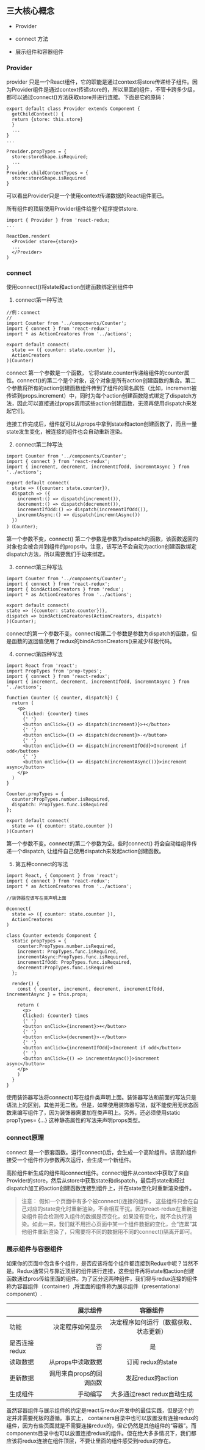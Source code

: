 ## 三大核心概念

- Provider

- connect 方法

- 展示组件和容器组件

### Provider

provider 只是一个React组件，它的职能是通过context将store传递给子组件。因为Provider组件是通过context传递store的，所以里面的组件，不管卡跨多少级，都可以通过connect()方法获取store并进行连接。下面是它的原码：

```
export default class Provider extends Component {
  getChildContext() {
  return {store: this.store}
  }
  ...
}
...

Provider.propTypes = {
  store:storeShape.isRequired;
  ...
}
Provider.childContextTypes = {
  store:storeShape.isRequired
}

```

可以看出Provider只是一个使用context传递数据的React组件而已。

所有组件的顶层使用Provider组件给整个程序提供store.

```
import { Provider } from 'react-redux;
...

ReactDom.render(
  <Provider store={store}>
  ...
  </Provider>
)
```

### connect

使用connect()将state和action创建函数绑定到组件中

1. connect第一种写法

```
//例：connect
//
import Counter from '../components/Counter';
import { connect } from 'react-redux';
import * as ActionCreatores from '../actions';

export default connect(
  state => ({ counter: state.counter }),
  ActionCreators
)(Counter)
```

connect 第一个参数是一个函数， 它将state.counter传递给组件的counter属性。connect()的第二个是个对象，这个对象是所有action创建函数的集合。第二个参数将所有的action创建函数组件传到了组件的同名属性（比如，increment被传递到props.increment）中，同时为每个action创建函数隐式绑定了dispatch方法，因此可以直接通过props调用这些action创建函数，无须再使用dispatch来发起它们。

连接工作完成后，组件就可以从props中拿到state和acton创建函数了，而且一量state发生变化，被连接的组件也会自动重新渲染。

2. connect第二种写法

```
import Counter from '../components/Counter';
import { connect } from 'react-redux';
import { increment, decrement, incrementIfOdd, incremntAsync } from '../actions';

export default connect(
  state => ({counter: state.counter}),
  dispatch => ({
    increment:() => dispatch(increment()),
    decrement:() => dispatch(decrement()),
    incrementIfOdd:() => dispatch(incrementIfOdd()),
    incremntAsync:() => dispatch(incremntAsync())
  })
)（Counter);
```

第一个参数不变，connect() 第二个参数是参数为dispatch的函数，该函数返回的对象也会被合并到组件的props中。注意，该写法不会自动为action创建函数绑定dispatch方法，所以需要我们手动来绑定。

3. connect第三种写法

```
import Counter from '../components/Counter';
import { connect } from 'react-redux';
import { bindActionCreators } from 'redux';
import * as ActionCreatores from '../actions';

export default connect(
state => ({counter: state.counter})),
dispatch => bindActionCreatores(ActionCreators, dispatch)
)(Counter);
```

connect的第一个参数不变。connect和第二个参数是参数为dispatch的函数，但是函数的返回值使用了redux的bindActionCreators()来减少样板代码。

4. connect第四种写法

```
import React from 'react';
import PropTypes from 'prop-types';
import { connect } from 'react-redux';
import { increment, decrement, incrementIfOdd, incremntAsync } from '../actions';

function Counter ({ counter, dispatch}) {
  return (
    <p>
      Clicked: {counter} times
      {' '}
      <button onClick={() => dispatch(increment)}>+</button>
      {' '}
      <button onClick={() => dispatch(decrement}>-</button>
      {' '}
      <button onClick={() => dispatch(incrementIfOdd}>Increment if odd</button>
      {' '}
      <button onClick={() => dispatch(incrementAsync())}>increment async</button>
    </p>
  )
}

Counter.propTypes = {
  counter:PropTypes.number.isRequired,
  dispatch: PropTypes.func.isRequired
};

export default connect(
  state => ({ counter: state.counter })
)(Counter)

```

第一个参数不变。connect的第二个参数为空。些时connect() 将会自动给组件传递一个dispatch, 让组件自己使用dispatch来发起action创建函数。

5. 第五种connect的写法

```
import React, { Component } from 'react';
import { connect } from 'react-redux';
import * as ActionCreatores from '../actions';

//装饰器应该写在类声明上面

@connect(
  state => ({ counter: state.counter }),
  ActionCreatores
)

class Counter extends Component {
  static propTypes = {
    counter:PropTypes.number.isRequired,
    increment: PropTypes.func.isRequired,
    incrementAsync:PropTypes.func.isRequired,
    incrementIfOdd: PropTypes.func.isRequired,
    decrement:PropTypes.func.isRequired
  };
  
  render() {
    const { counter, increment, decrement, incrementIfOdd, incrementAsync } = this.props;
    
    return (
      <p>
      Clicked: {counter} times
      {' '}
      <button onClick={increment}>+</button>
      {' '}
      <button onClick={decrement}>-</button>
      {' '}
      <button onClick={incrementIfOdd}>Increment if odd</button>
      {' '}
      <button onClick={() => incrementAsync()}>increment async</button>
    </p>
    )
  }
}
```

使用装饰器写法将connect()写在组件类声明上面。装饰器写法和前面的写法只是语法上的区别，其他并无二致。但是，如果使用装饰器写法，就不能使用无状态函数来编写组件了，因为装饰器需要加在类声明上。另外，还必须使用static propTypes= {...} 这种静态属性的写法来声明props类型。

### connect原理

connect 是一个嵌套函数。运行connect()后，会生成一个高阶组件。该高阶组件接受一个组件作为参数再次运行，会生成一个新组件。

高阶组件新生成的组件叫connect组件。connect组件从context中获取了来自Provider的store，然后从store中获取state和dispatch，最后将state和经过dispatch加工的action创建函数连接到组件上，并在state变化时重新渲染组件。

> 注意： 假如一个页面中有多个被connect()连接的组件， 这些组件只会在自己对应的state变化时重新渲染，不会相互干扰。因为react-redux在重新渲染组件前会检测传入组件的数据是否变化，如果没有变化，就不会执行渲染。如此一来，我们就不用担心页面中某一个组件数据的变化，会“连累”其他组件重新渲染了，只需要将不同的数据用不同的connect()隔离开即可。

### 展示组件与容器组件

如果你的页面中包含多个组件，是否应该将每个组件都连接到Redux中呢？当然不是。Redux通常只与靠近顶层的组件进行连接，这些组件再将state和action创建函数通过pros传给里面的组件。为了区分这两种组件，我们将与redux连接的组件称为容器组件（container）,将里面的组件称为展示组件（presentational component）.

|           |  展示组件 | 容器组件  |
| :-------- | --------:| :--: |
| 功能  | 决定程序如何显示 |  决定程序如何运行（数据获取、状态更新） |
| 是否连接redux|  否 |  是  |
| 读取数据|从props中读取数据| 订阅 redux的state |
|更新数据|调用来自props的回调函数|发起redux的action|
|生成组件|手动编写|大多通过react redux自动生成|

虽然容器组件与展示组件的约定是react与redux开发中的最佳实践，但是这个约定并非需要死板的遵循。事实上， containers目录中也可以放置没有连接redux的组件，因为有些页面就是不需要连接redux的，但它仍然是其他组件的“容器”。而components目录中也可以放置连接redux的组件。但在绝大多多情况下，我们都应该将redux连接在组件顶层，不要让里面的组件感受到redux的存在。

